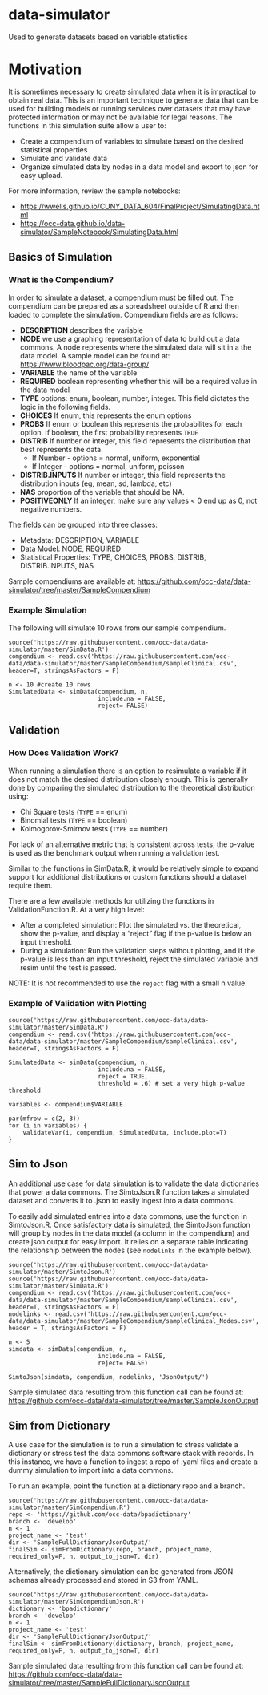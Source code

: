 # data-simulator
Used to generate datasets based on variable statistics

# Motivation

It is sometimes necessary to create simulated data when it is impractical to obtain real data. This is an important technique to generate data that can be used for building models or running services over datasets that may have protected information or may not be available for legal reasons.  The functions in this simulation suite allow a user to:

* Create a compendium of variables to simulate based on the desired statistical properties
* Simulate and validate data
* Organize simulated data by nodes in a data model and export to json for easy upload.

For more information, review the sample notebooks: 

* https://wwells.github.io/CUNY_DATA_604/FinalProject/SimulatingData.html
* https://occ-data.github.io/data-simulator/SampleNotebook/SimulatingData.html

## Basics of Simulation

### What is the Compendium?

In order to simulate a dataset, a compendium must be filled out.   The compendium can be prepared as a spreadsheet outside of R and then loaded to complete the simulation. 
Compendium fields are as follows:

* __DESCRIPTION__ describes the variable
* __NODE__ we use a graphing representation of data to build out a data commons.   A node represents where the simulated data will sit in a the data model.  A sample model can be found at: https://www.bloodpac.org/data-group/
* __VARIABLE__ the name of the variable
* __REQUIRED__ boolean representing whether this will be a required value in the data model
* __TYPE__  options: enum, boolean, number, integer.   This field dictates the logic in the following fields.  
* __CHOICES__  If enum, this represents the enum options
* __PROBS__  If enum or boolean this represents the probabilites for each option.   If boolean, the first probability represents `TRUE`
* __DISTRIB__ If number or integer, this field represents the distribution that best represents the data. 
    * If Number - options = normal, uniform, exponential
    * If Integer - options = normal, uniform, poisson
* __DISTRIB.INPUTS__  If number or integer, this field represents the distribution inputs (eg, mean, sd, lambda, etc)
* __NAS__ proportion of the variable that should be NA.
* __POSITIVEONLY__ If an integer, make sure any values < 0 end up as 0, not negative numbers.

The fields can be grouped into three classes:

* Metadata: DESCRIPTION, VARIABLE
* Data Model: NODE, REQUIRED
* Statistical Properties: TYPE, CHOICES, PROBS, DISTRIB, DISTRIB.INPUTS, NAS

Sample compendiums are available at: https://github.com/occ-data/data-simulator/tree/master/SampleCompendium

### Example Simulation

The following will simulate 10 rows from our sample compendium. 

```
source('https://raw.githubusercontent.com/occ-data/data-simulator/master/SimData.R')
compendium <- read.csv('https://raw.githubusercontent.com/occ-data/data-simulator/master/SampleCompendium/sampleClinical.csv', header=T, stringsAsFactors = F)

n <- 10 #create 10 rows
SimulatedData <- simData(compendium, n, 
                         include.na = FALSE, 
                         reject= FALSE)
```

## Validation

### How Does Validation Work?

When running a simulation there is an option to resimulate a variable if it does not match the desired distribution closely enough.  This is generally done by comparing the simulated distribution to the theoretical distribution using:  

* Chi Square tests (`TYPE` == enum)
* Binomial tests (`TYPE` == boolean)
* Kolmogorov-Smirnov tests (`TYPE` == number)

For lack of an alternative metric that is consistent across tests, the p-value is used as the benchmark output when running a validation test. 

Similar to the functions in SimData.R, it would be relatively simple to expand support for additional distributions or custom functions should a dataset require them. 

There are a few available methods for utilizing the functions in ValidationFunction.R. At a very high level:

* After a completed simulation: Plot the simulated vs. the theoretical, show the p-value, and display a “reject” flag if the p-value is below an input threshold.
* During a simulation: Run the validation steps without plotting, and if the p-value is less than an input threshold, reject the simulated variable and resim until the test is passed.

NOTE:   It is not recommended to use the `reject` flag with a small n value.   

### Example of Validation with Plotting

```
source('https://raw.githubusercontent.com/occ-data/data-simulator/master/SimData.R')
compendium <- read.csv('https://raw.githubusercontent.com/occ-data/data-simulator/master/SampleCompendium/sampleClinical.csv', header=T, stringsAsFactors = F)

SimulatedData <- simData(compendium, n, 
                         include.na = FALSE, 
                         reject = TRUE, 
                         threshold = .6) # set a very high p-value threshold

variables <- compendium$VARIABLE

par(mfrow = c(2, 3))
for (i in variables) {
    validateVar(i, compendium, SimulatedData, include.plot=T)
}
```

## Sim to Json

An additional use case for data simulation is to validate the data dictionaries that power a data commons. The SimtoJson.R function takes a simulated dataset and converts it to .json to easily ingest into a data commons. 

To easily add simulated entries into a data commons, use the function in SimtoJson.R.   Once satisfactory data is simulated, the SimtoJson function will group by nodes in the data model (a column in the compendium) and create json output for easy import.  It relies on a separate table indicating the relationship between the nodes (see `nodelinks` in the example below).

```
source('https://raw.githubusercontent.com/occ-data/data-simulator/master/SimtoJson.R')
source('https://raw.githubusercontent.com/occ-data/data-simulator/master/SimData.R')
compendium <- read.csv('https://raw.githubusercontent.com/occ-data/data-simulator/master/SampleCompendium/sampleClinical.csv', header=T, stringsAsFactors = F)
nodelinks <- read.csv('https://raw.githubusercontent.com/occ-data/data-simulator/master/SampleCompendium/sampleClinical_Nodes.csv', header = T, stringsAsFactors = F)

n <- 5
simdata <- simData(compendium, n, 
                         include.na = FALSE, 
                         reject= FALSE)

SimtoJson(simdata, compendium, nodelinks, 'JsonOutput/')
```

Sample simulated data resulting from this function call can be found at: https://github.com/occ-data/data-simulator/tree/master/SampleJsonOutput

## Sim from Dictionary

A use case for the simulation is to run a simulation to stress validate a dictionary or stress test the data commons software stack with records.   In this instance, we have a function to ingest a repo of .yaml files and create a dummy simulation to import into a data commons. 

To run an example, point the function at a dictionary repo and a branch. 

```
source('https://raw.githubusercontent.com/occ-data/data-simulator/master/SimCompendium.R')
repo <- 'https://github.com/occ-data/bpadictionary'
branch <- 'develop'
n <- 1
project_name <- 'test'
dir <- 'SampleFullDictionaryJsonOutput/'
finalSim <- simFromDictionary(repo, branch, project_name, required_only=F, n, output_to_json=T, dir)
```

Alternatively, the dictionary simulation can be generated from JSON schemas already processed and stored in S3 from YAML.

```
source('https://raw.githubusercontent.com/occ-data/data-simulator/master/SimCompendiumJson.R')
dictionary <- 'bpadictionary'
branch <- 'develop'
n <- 1
project_name <- 'test'
dir <- 'SampleFullDictionaryJsonOutput/'
finalSim <- simFromDictionary(dictionary, branch, project_name, required_only=F, n, output_to_json=T, dir)
```

Sample simulated data resulting from this function call can be found at: https://github.com/occ-data/data-simulator/tree/master/SampleFullDictionaryJsonOutput


